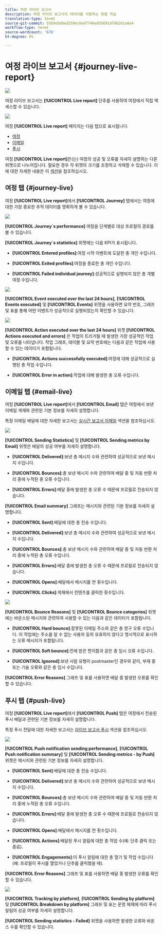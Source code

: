 ```yaml
---
title: 여정 라이브 보고서
description: 여정 라이브 보고서의 데이터를 사용하는 방법 학습
translation-type: tm+mt
source-git-commit: 55b9e5d8ed259ec6ed7746e835691d7d6261a8a4
workflow-type: tm+mt
source-wordcount: '676'
ht-degree: 0%

---
```


# 여정 라이브 보고서 {#journey-live-report}

![](../assets/do-not-localize/badge.png)

여정 라이브 보고서는 **[!UICONTROL Live report]** 단추를 사용하여 여정에서 직접 액세스할 수 있습니다.

![](../assets/report_1.png)

여정 **[!UICONTROL Live report]** 페이지는 다음 탭으로 표시됩니다.

* [여정](#journey-live)
* [이메일](#email-live)
* [푸시](#push-live)

여정 **[!UICONTROL Live report]**&#x200B;은(는) 여정의 성공 및 오류를 자세히 설명하는 다른 위젯으로 나누어집니다. 필요한 경우 각 위젯의 크기를 조정하고 삭제할 수 있습니다. 이에 대한 자세한 내용은 이 [섹션](live-report.md#modify-dashboard)을 참조하십시오.

## 여정 탭 {#journey-live}

여정 **[!UICONTROL Live report]**&#x200B;에서 **[!UICONTROL Journey]** 탭에서는 여정에 대한 가장 중요한 추적 데이터를 명확하게 볼 수 있습니다.

![](../assets/report_journey_2.png)

**[!UICONTROL Journey`s performance]** 여정을 단계별로 대상 프로필의 경로를 볼 수 있습니다.

**[!UICONTROL Journey`s statistics]** 위젯에는 다음 KPI가 표시됩니다.

* **[!UICONTROL Entered profiles]**:여정 시작 이벤트에 도달한 총 개인 수입니다.

* **[!UICONTROL Exited profiles]**:여정을 종료한 총 개인 수입니다.

* **[!UICONTROL Failed individual journey]**:성공적으로 실행되지 않은 총 개별 여정 수입니다.

![](../assets/report_journey_3.png)

**[!UICONTROL Event executed over the last 24 hours]**, **[!UICONTROL Events executed]** 및 **[!UICONTROL Events]** 위젯을 사용하면 요약 번호, 그래프 및 표를 통해 어떤 이벤트가 성공적으로 실행되었는지 확인할 수 있습니다.

![](../assets/report_journey_4.png)

**[!UICONTROL Action executed over the last 24 hours]** 위젯 **[!UICONTROL Actions executed and errors]** 은 작업이 트리거될 때 발생한 가장 성공적인 작업 및 오류를 나타냅니다. 작업 그래프, 테이블 및 요약 번호에는 다음과 같은 작업에 사용할 수 있는 데이터가 포함됩니다.

* **[!UICONTROL Actions successfully executed]**:여정에 대해 성공적으로 실행된 총 작업 수입니다.

* **[!UICONTROL Error in action]**:작업에 대해 발생한 총 오류 수입니다.

## 이메일 탭 {#email-live}

여정 **[!UICONTROL Live report]**&#x200B;에서 **[!UICONTROL Email]** 탭은 여정에서 보낸 이메일 게재와 관련된 기본 정보를 자세히 설명합니다.

특정 이메일 배달에 대한 자세한 보고서는 [실시간 보고서 이메일](email-live-report.md) 섹션을 참조하십시오.

![](../assets/report_email_1.png)

**[!UICONTROL Sending Statistics]** 및 **[!UICONTROL Sending metrics by Email]** 위젯은 배달의 성공 여부를 자세히 설명합니다.

* **[!UICONTROL Delivered]**:보낸 총 메시지 수와 관련하여 성공적으로 보낸 메시지 수입니다.

* **[!UICONTROL Bounces]**:총 보낸 메시지 수와 관련하여 배달 중 및 자동 반환 처리 중에 누적된 총 오류 수입니다.

* **[!UICONTROL Errors]**:배달 중에 발생한 총 오류 수 때문에 프로필로 전송되지 않습니다.

<!--Hard and bounce - by Email-->

**[!UICONTROL Email summary]** 그래프는 메시지와 관련된 기본 정보를 자세히 설명합니다.

* **[!UICONTROL Sent]**:배달에 대한 총 전송 수입니다.

* **[!UICONTROL Delivered]**:보낸 총 메시지 수와 관련하여 성공적으로 보낸 메시지 수입니다.

* **[!UICONTROL Bounces]**:총 보낸 메시지 수와 관련하여 배달 중 및 자동 반환 처리 중에 누적된 총 오류 수입니다.

* **[!UICONTROL Errors]**:배달 중에 발생한 총 오류 수 때문에 프로필로 전송되지 않습니다.

* **[!UICONTROL Opens]**:배달에서 메시지를 연 횟수입니다.

* **[!UICONTROL Clicks]**:게재에서 컨텐츠를 클릭한 횟수입니다.

![](../assets/report_email_2.png)

**[!UICONTROL Bounce Reasons]** 및 **[!UICONTROL Bounce categories]** 위젯에는 바운스된 메시지와 관련하여 사용할 수 있는 다음과 같은 데이터가 포함됩니다.

* **[!UICONTROL Hard bounce]**:잘못된 이메일 주소와 같은 총 영구 오류 수입니다. 이 작업에는 주소를 알 수 없는 사용자 등의 유효하지 않다고 명시적으로 표시하는 오류 메시지가 포함됩니다.

* **[!UICONTROL Soft bounce]**:전체 받은 편지함과 같은 총 임시 오류 수입니다.

* **[!UICONTROL Ignored]**:보낸 사람 유형이 postmaster인 경우와 같이, 부재 중 또는 기술 오류와 같은 총 임시 수입니다.

**[!UICONTROL Error Reasons]** 그래프 및 표를 사용하면 배달 중 발생한 오류를 확인할 수 있습니다.

## 푸시 탭 {#push-live}

여정 **[!UICONTROL Live report]**&#x200B;에서 **[!UICONTROL Push]** 탭은 여정에서 전송된 푸시 배달과 관련된 기본 정보를 자세히 설명합니다.

특정 푸시 전달에 대한 자세한 보고서는 [라이브 보고서 푸시](push-live-report.md) 섹션을 참조하십시오.

![](../assets/report_push_1.png)

**[!UICONTROL Push notification sending performance]**,  **[!UICONTROL Push notification summary]** 및  **[!UICONTROL Sending metrics - by Push]** 위젯은 메시지와 관련된 기본 정보를 자세히 설명합니다.

* **[!UICONTROL Sent]**:배달에 대한 총 전송 수입니다.

* **[!UICONTROL Delivered]**:보낸 총 메시지 수와 관련하여 성공적으로 보낸 메시지 수입니다.

* **[!UICONTROL Bounces]**:총 보낸 메시지 수와 관련하여 배달 중 및 자동 반환 처리 중에 누적된 총 오류 수입니다.

* **[!UICONTROL Errors]**:배달 중에 발생한 총 오류 수 때문에 프로필로 전송되지 않습니다.

* **[!UICONTROL Opens]**:배달에서 메시지를 연 횟수입니다.

* **[!UICONTROL Actions]**:배달된 푸시 알림에 대한 총 작업 수(예: 단추 클릭 또는 종료).

* **[!UICONTROL Engagements]**:이 푸시 알림에 대한 총 열기 및 작업 수입니다(예: 프로필이 푸시를 열었거나 단추를 클릭했을 때).

**[!UICONTROL Error Reasons]** 그래프 및 표를 사용하면 배달 중 발생한 오류를 확인할 수 있습니다.

![](../assets/report_push_2.png)

**[!UICONTROL Tracking by platform]**, **[!UICONTROL Sending by platform]** 및 **[!UICONTROL Breakdown by platform]** 그래프 및 표는 운영 체제에 따라 푸시 알림의 성공 여부를 자세히 설명합니다.

**[!UICONTROL Sending statistics - Failed]** 위젯을 사용하면 발생한 오류와 바운스 수를 확인할 수 있습니다.
